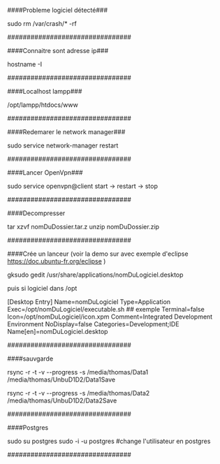 
####Probleme logiciel détecté###

sudo rm /var/crash/* -rf

################################



####Connaitre sont adresse ip###

hostname -I

################################


####Localhost lampp###

/opt/lampp/htdocs/www

################################



####Redemarer le network manager###

sudo service network-manager restart

################################




####Lancer OpenVpn###

sudo service openvpn@client start  -> restart -> stop

################################



####Decompresser

tar xzvf nomDuDossier.tar.z
unzip nomDuDossier.zip

################################




####Crée un lanceur (voir la demo sur avec exemple d'eclipse https://doc.ubuntu-fr.org/eclipse )

gksudo gedit /usr/share/applications/nomDuLogiciel.desktop

puis  si logiciel dans /opt

[Desktop Entry]
Name=nomDuLogiciel 
Type=Application
Exec=/opt/nomDuLogiciel/executable.sh ## exemple
Terminal=false
Icon=/opt/nomDuLogiciel/icon.xpm
Comment=Integrated Development Environment
NoDisplay=false
Categories=Development;IDE
Name[en]=nomDuLogiciel.desktop

################################



####sauvgarde

rsync -r -t -v --progress -s /media/thomas/Data1 /media/thomas/UnbuD1D2/Data1Save

rsync -r -t -v --progress -s /media/thomas/Data2 /media/thomas/UnbuD1D2/Data2Save


################################




####Postgres

sudo su postgres 
sudo -i -u postgres
#change l'utilisateur en postgres

################################
